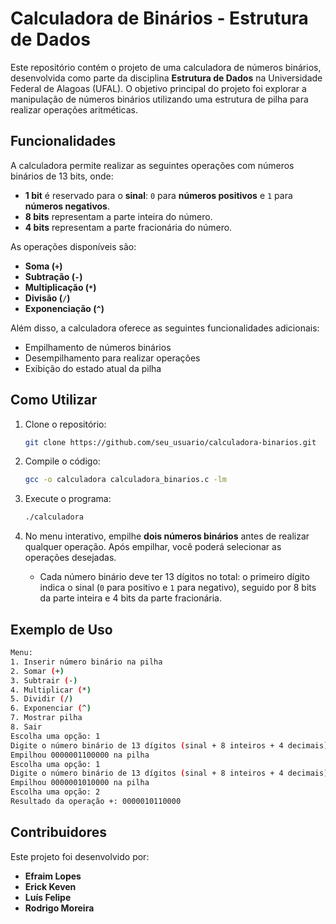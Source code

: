 # **Calculadora de Binários - Estrutura de Dados**

Este repositório contém o projeto de uma calculadora de números binários, desenvolvida como parte da disciplina **Estrutura de Dados** na Universidade Federal de Alagoas (UFAL). O objetivo principal do projeto foi explorar a manipulação de números binários utilizando uma estrutura de pilha para realizar operações aritméticas.

## **Funcionalidades**

A calculadora permite realizar as seguintes operações com números binários de 13 bits, onde:

- **1 bit** é reservado para o **sinal**: `0` para **números positivos** e `1` para **números negativos**.
- **8 bits** representam a parte inteira do número.
- **4 bits** representam a parte fracionária do número.

As operações disponíveis são:

- **Soma (`+`)**
- **Subtração (`-`)**
- **Multiplicação (`*`)**
- **Divisão (`/`)**
- **Exponenciação (`^`)**

Além disso, a calculadora oferece as seguintes funcionalidades adicionais:

- Empilhamento de números binários
- Desempilhamento para realizar operações
- Exibição do estado atual da pilha

## **Como Utilizar**

1. Clone o repositório:

    ```bash
    git clone https://github.com/seu_usuario/calculadora-binarios.git
    ```

2. Compile o código:

    ```bash
    gcc -o calculadora calculadora_binarios.c -lm
    ```

3. Execute o programa:

    ```bash
    ./calculadora
    ```

4. No menu interativo, empilhe **dois números binários** antes de realizar qualquer operação. Após empilhar, você poderá selecionar as operações desejadas.

   - Cada número binário deve ter 13 dígitos no total: o primeiro dígito indica o sinal (`0` para positivo e `1` para negativo), seguido por 8 bits da parte inteira e 4 bits da parte fracionária.

## **Exemplo de Uso**

```bash
Menu:
1. Inserir número binário na pilha
2. Somar (+)
3. Subtrair (-)
4. Multiplicar (*)
5. Dividir (/)
6. Exponenciar (^)
7. Mostrar pilha
8. Sair
Escolha uma opção: 1
Digite o número binário de 13 dígitos (sinal + 8 inteiros + 4 decimais): 0000001100000
Empilhou 0000001100000 na pilha
Escolha uma opção: 1
Digite o número binário de 13 dígitos (sinal + 8 inteiros + 4 decimais): 0000001010000
Empilhou 0000001010000 na pilha
Escolha uma opção: 2
Resultado da operação +: 0000010110000

```

## **Contribuidores**

Este projeto foi desenvolvido por:

- **Efraim Lopes**
- **Erick Keven**
- **Luís Felipe**
- **Rodrigo Moreira**
